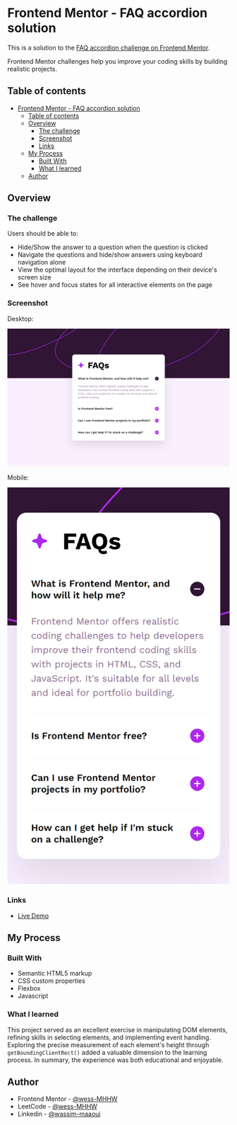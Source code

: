 # Frontend Mentor - FAQ accordion solution

This is a solution to the [FAQ accordion challenge on Frontend Mentor](https://www.frontendmentor.io/challenges/faq-accordion-wyfFdeBwBz).

Frontend Mentor challenges help you improve your coding skills by building realistic projects.

## Table of contents

- [Frontend Mentor - FAQ accordion solution](#frontend-mentor---faq-accordion-solution)
  - [Table of contents](#table-of-contents)
  - [Overview](#overview)
    - [The challenge](#the-challenge)
    - [Screenshot](#screenshot)
    - [Links](#links)
  - [My Process](#my-process)
    - [Built With](#built-with)
    - [What I learned](#what-i-learned)
  - [Author](#author)

## Overview

### The challenge

Users should be able to:

- Hide/Show the answer to a question when the question is clicked
- Navigate the questions and hide/show answers using keyboard navigation alone
- View the optimal layout for the interface depending on their device's screen size
- See hover and focus states for all interactive elements on the page

### Screenshot

Desktop:

![Desktop screenshot](./screenshots/faq-accordion-desktop.png)

Mobile:

![Mobile screenshot](./screenshots/faq-accordion-mobile.png)

### Links

- [Live Demo](https://wess-mhhw.github.io/faq-accordion/)

## My Process

### Built With

- Semantic HTML5 markup
- CSS custom properties
- Flexbox
- Javascript

### What I learned

This project served as an excellent exercise in manipulating DOM elements, refining skills in selecting elements, and implementing event handling. Exploring the precise measurement of each element's height through `getBoundingClientRect()` added a valuable dimension to the learning process. In summary, the experience was both educational and enjoyable.

## Author

- Frontend Mentor - [@wess-MHHW](https://www.frontendmentor.io/profile/wess-MHHW)
- LeetCode - [@wess-MHHW](https://leetcode.com/wess-MHHW/)
- Linkedin - [@wassim-maaoui](https://www.linkedin.com/in/wassim-maaoui/)
  